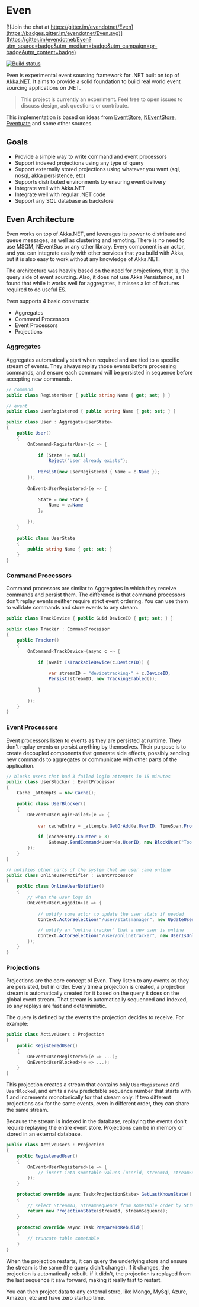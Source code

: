 # Even

[![Join the chat at https://gitter.im/evendotnet/Even](https://badges.gitter.im/evendotnet/Even.svg)](https://gitter.im/evendotnet/Even?utm_source=badge&utm_medium=badge&utm_campaign=pr-badge&utm_content=badge)

[![Build status](https://ci.appveyor.com/api/projects/status/15ye2sxy3lwle4rx?svg=true)](https://ci.appveyor.com/project/nvivo/even)

Even is experimental event sourcing framework for .NET built on top of [Akka.NET](http://getakka.net). It aims to provide a solid foundation to build real world event sourcing applications on .NET.

> This project is currently an experiment. Feel free to open issues to discuss design, ask questions or contribute.

This implementation is based on ideas from [EventStore](https://geteventstore.com/), [NEventStore](https://github.com/NEventStore/NEventStore), [Eventuate](https://github.com/RBMHTechnology/eventuate) and some other sources.

## Goals

* Provide a simple way to write command and event processors
* Support indexed projections using any type of query
* Support externally stored projections using whatever you want (sql, nosql, akka persistence, etc)
* Supports distributed environments by ensuring event delivery
* Integrate well with Akka.NET
* Integrate well with regular .NET code
* Support any SQL database as backstore

## Even Architecture

Even works on top of Akka.NET, and leverages its power to distribute and queue messages, as well as clustering and remoting. There is no
need to use MSQM, NEventBus or any other library. Every component is an actor, and you can integrate easily with other services that
you build with Akka, but it is also easy to work without any knowledge of Akka.NET.

The architecture was heavily based on the need for projections, that is, the query side of event sourcing. Also, it does not use
Akka Persistence, as I found that while it works well for aggregates, it misses a lot of features required to do useful ES.

Even supports 4 basic constructs:

* Aggregates
* Command Processors
* Event Processors
* Projections

### Aggregates

Aggregates automatically start when required and are tied to a specific stream of events. They always replay those events
before processing commands, and ensure each command will be persisted in sequence before accepting new commands. 

```cs
// command
public class RegisterUser { public string Name { get; set; } }

// event
public class UserRegistered { public string Name { get; set; } }

public class User : Aggregate<UserState>
{
	public User()
	{
		OnCommand<RegisterUser>(c => {
			
			if (State != null)
				Reject("User already exists");
			
			Persist(new UserRegistered { Name = c.Name });
		});
		
		OnEvent<UserRegistered>(e => {
			
			State = new State {
				Name = e.Name
			};
			
		});
	}
	
	public class UserState
	{
		public string Name { get; set; }
	}
}
```

### Command Processors

Command processors are similar to Aggregates in which they receive commands and persist them. The difference is that
command processors don't replay events neither require strict event ordering. You can use them to validate commands
and store events to any stream.

```cs
public class TrackDevice { public Guid DeviceID { get; set; } }

public class Tracker : CommandProcessor 
{
	public Tracker()
	{
		OnCommand<TrackDevice>(async c => {
		
			if (await IsTrackableDevice(c.DeviceID)) {
		
				var streamID = "devicetracking-" + c.DeviceID;
				Persist(streamID, new TrackingEnabled());
			
			}
		
		});
	}
}
``` 

### Event Processors

Event processors listen to events as they are persisted at runtime. They don't replay events or persist anything by
themselves. Their purpose is to create decoupled components that generate side effects, possibly sending new commands
to aggregates or communicate with other parts of the application.

```cs
// blocks users that had 3 failed login attempts in 15 minutes
public class UserBlocker : EventProcessor
{
	Cache _attempts = new Cache();

	public class UserBlocker()
	{
		OnEvent<UserLoginFailed>(e => {
		
			var cacheEntry = _attempts.GetOrAdd(e.UserID, TimeSpan.FromMinutes(15));
			
			if (cacheEntry.Counter > 3)
				Gateway.SendCommand<User>(e.UserID, new BlockUser("Too many failed login attempts."));
		});
	}
}

// notifies other parts of the system that an user came online
public class OnlineUserNotifier : EventProcessor
{
    public class OnlineUserNotifier()
	{
		// when the user logs in
		OnEvent<UserLoggedIn>(e => {
		
			// notify some actor to update the user stats if needed
			Context.ActorSelection("/user/statsmanager", new UpdateUserStats(e.UserID));

			// notify an "online tracker" that a new user is online
			Context.ActorSelection("/user/onlinetracker", new UserIsOnline(e.UserID));
		});
	}
}
```

### Projections

Projections are the core concept of Even. They listen to any events as they are persisted, but in order.
Every time a projection is created, a projection stream is automatically created for it based on the query it does
on the global event stream. That stream is automatically sequenced and indexed, so any replays are fast and deterministic.

The query is defined by the events the projection decides to receive. For example:

```cs
public class ActiveUsers : Projection
{
	public RegisteredUser()
	{
		OnEvent<UserRegistered>(e => ...);
		OnEvent<UserBlocked>(e => ...);
	}
}  
```

This projection creates a stream that contains only `UserRegistered` and `UserBlocked`, and emits a new predictable sequence number 
that starts with 1 and increments monotonically for that stream only. If two different projections ask for the same events, even
in different order, they can share the same stream.

Because the stream is indexed in the database, replaying the events don't require replaying the entire event store.
Projections can be in memory or stored in an external database.

```cs
public class ActiveUsers : Projection
{
	public RegisteredUser()
	{
		OnEvent<UserRegistered>(e => {
			// insert into sometable values (userid, streamId, streamSequence)
		});
	}

	protected override async Task<ProjectionState> GetLastKnownState()
	{
		// select StreamID, StreamSequence from sometable order by StreamSequence desc limit 1
		return new ProjectionState(streamId, streamSequence);
	}
	
	protected override async Task PrepareToRebuild()
	{
		// truncate table sometable
	}
}  
```

When the projection restarts, it can query the underlying store and ensure the stream is the same (the query didn't change).
If it changes, the projection is automatically rebuilt. if it didn't, the projection is replayed from the last
sequence it saw forward, making it really fast to restart.

You can then project data to any external store, like Mongo, MySql, Azure, Amazon, etc and have zero startup time.
